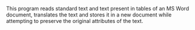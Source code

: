 This program reads standard text and text present in tables of an MS Word document, translates the text and stores it in a new document while attempting to preserve the original attributes of the text.
